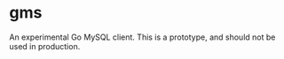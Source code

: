gms
===

An experimental Go MySQL client. This is a prototype, and should not be used in
production.